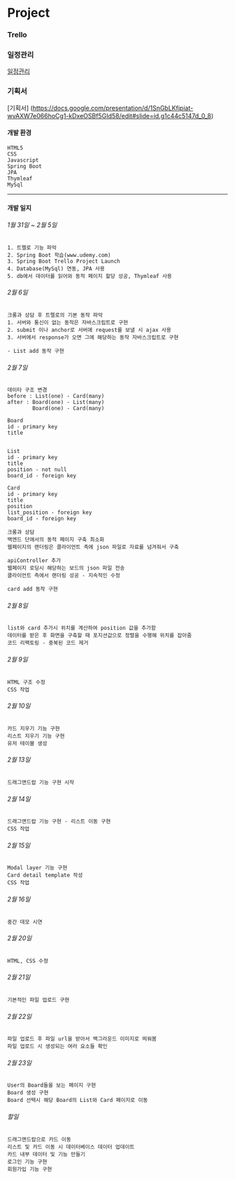 # Project

### Trello

### 일정관리
[일정관리](https://trello.com/b/SutlFoSu)

### 기획서
[기획서] (https://docs.google.com/presentation/d/1SnGbLKfjpiat-wvAXW7e066hoCg1-kDxeOSBf5GId58/edit#slide=id.g1c44c5147d_0_8)

#### 개발 환경
```
HTML5
CSS
Javascript
Spring Boot
JPA
Thymleaf
MySql
```

---
#### 개발 일지
###### 1월 31일 ~ 2월 5일
```
1. 트렐로 기능 파악
2. Spring Boot 학습(www.udemy.com)
3. Spring Boot Trello Project Launch
4. Database(MySql) 연동, JPA 사용
5. db에서 데이터를 읽어와 동적 페이지 할당 성공, Thymleaf 사용

```
###### 2월 6일
```
크롱과 상담 후 트렐로의 기본 동작 파악
1. 서버와 통신이 없는 동작은 자바스크립트로 구현
2. submit 이나 anchor로 서버에 request를 보낼 시 ajax 사용
3. 서버에서 response가 오면 그에 해당하는 동작 자바스크립트로 구현

- List add 동작 구현
```
###### 2월 7일
```
데이타 구조 변경
before : List(one) - Card(many)
after : Board(one) - List(many)
        Board(one) - Card(many)
        
Board
id - primary key
title


List
id - primary key
title
position - not null
board_id - foreign key

Card
id - primary key
title
position
list_position - foreign key
board_id - foreign key
```

```
크롱과 상담
백엔드 단에서의 동적 페이지 구축 최소화
웹페이지의 랜더링은 클라이언트 측에 json 파일로 자료를 넘겨줘서 구축

apiController 추가
웹페이지 로딩시 해당하는 보드의 json 파일 전송
클라이언트 측에서 랜더링 성공 - 지속적인 수정

card add 동작 구현
```

###### 2월 8일
```
list와 card 추가시 위치를 계산하여 position 값을 추가함
데이터를 받은 후 화면을 구축할 때 포지션값으로 정렬을 수행해 위치를 잡아줌
코드 리팩토링 - 중복된 코드 제거
```

###### 2월 9일
```
HTML 구조 수정
CSS 작업
```
###### 2월 10일
```
카드 지우기 기능 구현
리스트 지우기 기능 구현
유저 테이블 생성
```

###### 2월 13일
```
드래그앤드랍 기능 구현 시작

```
###### 2월 14일
```
드래그앤드랍 기능 구현 - 리스트 이동 구현
CSS 작업
```
###### 2월 15일
```
Modal layer 기능 구현
Card detail template 작성
CSS 작업
```
###### 2월 16일
```
중간 데모 시연
```

###### 2월 20일
```
HTML, CSS 수정
```

###### 2월 21일
```
기본적인 파일 업로드 구현
```

###### 2월 22일
```
파일 업로드 후 파일 url을 받아서 백그라운드 이미지로 띄워봄
파일 업로드 시 생성되는 여러 요소들 확인
```

###### 2월 23일
```
User의 Board들을 보는 페이지 구현
Board 생성 구현
Board 선택시 해당 Board의 List와 Card 페이지로 이동
```
###### 할일
```
드래그앤드랍으로 카드 이동
리스트 및 카드 이동 시 데이터베이스 데이터 업데이트
카드 내부 데이터 및 기능 만들기
로그인 기능 구현
회원가입 기능 구현
```